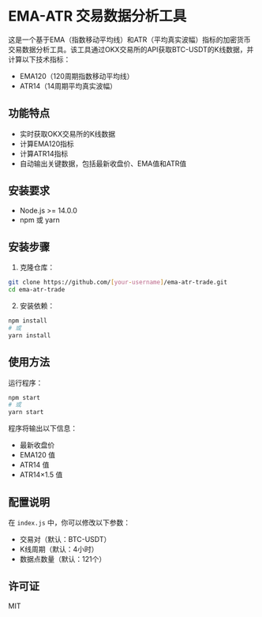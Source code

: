 # EMA-ATR 交易数据分析工具

这是一个基于EMA（指数移动平均线）和ATR（平均真实波幅）指标的加密货币交易数据分析工具。该工具通过OKX交易所的API获取BTC-USDT的K线数据，并计算以下技术指标：

- EMA120（120周期指数移动平均线）
- ATR14（14周期平均真实波幅）

## 功能特点

- 实时获取OKX交易所的K线数据
- 计算EMA120指标
- 计算ATR14指标
- 自动输出关键数据，包括最新收盘价、EMA值和ATR值

## 安装要求

- Node.js >= 14.0.0
- npm 或 yarn

## 安装步骤

1. 克隆仓库：
```bash
git clone https://github.com/[your-username]/ema-atr-trade.git
cd ema-atr-trade
```

2. 安装依赖：
```bash
npm install
# 或
yarn install
```

## 使用方法

运行程序：
```bash
npm start
# 或
yarn start
```

程序将输出以下信息：
- 最新收盘价
- EMA120 值
- ATR14 值
- ATR14×1.5 值

## 配置说明

在 `index.js` 中，你可以修改以下参数：
- 交易对（默认：BTC-USDT）
- K线周期（默认：4小时）
- 数据点数量（默认：121个）

## 许可证

MIT 